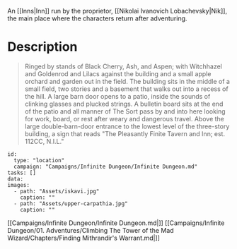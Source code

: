 An [[Inns|Inn]] run by the proprietor, [[Nikolai Ivanovich Lobachevsky|Nik]], the main place where the characters return after adventuring.

# Description

> Ringed by stands of Black Cherry, Ash, and Aspen; with Witchhazel and Goldenrod and Lilacs against the building and a small apple orchard and garden out in the field. The building sits in the middle of a small field, two stories and a basement that walks out into a recess of the hill. A large barn door opens to a patio, inside the sounds of clinking glasses and plucked strings. A bulletin board sits at the end of the patio and all manner of The Sort pass by and into here looking for work, board, or rest after weary and dangerous travel. Above the large double-barn-door entrance to the lowest level of the three-story building, a sign that reads "The Pleasantly Finite Tavern and Inn; est. 112CC, N.I.L."


```RpgManager4
id: 
  type: "location"
  campaign: "Campaigns/Infinite Dungeon/Infinite Dungeon.md"
tasks: []
data: 
images: 
  - path: "Assets/iskavi.jpg"
    caption: ""
  - path: "Assets/upper-carpathia.jpg"
    caption: ""
```

[[Campaigns/Infinite Dungeon/Infinite Dungeon.md|]]
[[Campaigns/Infinite Dungeon/01. Adventures/Climbing The Tower of the Mad Wizard/Chapters/Finding Mithrandir's Warrant.md|]]
